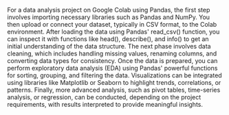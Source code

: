 
For a data analysis project on Google Colab using Pandas, the first step involves importing necessary libraries such as Pandas and NumPy. You then upload or connect your dataset, typically in CSV format, to the Colab environment. After loading the data using Pandas' read_csv() function, you can inspect it with functions like head(), describe(), and info() to get an initial understanding of the data structure. The next phase involves data cleaning, which includes handling missing values, renaming columns, and converting data types for consistency. Once the data is prepared, you can perform exploratory data analysis (EDA) using Pandas' powerful functions for sorting, grouping, and filtering the data. Visualizations can be integrated using libraries like Matplotlib or Seaborn to highlight trends, correlations, or patterns. Finally, more advanced analysis, such as pivot tables, time-series analysis, or regression, can be conducted, depending on the project requirements, with results interpreted to provide meaningful insights.
